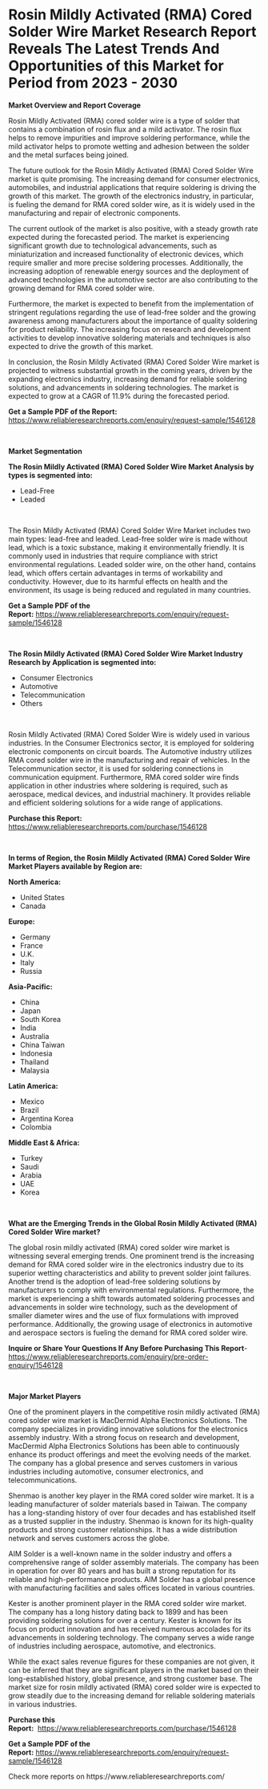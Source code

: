 <p><h1>Rosin Mildly Activated (RMA) Cored Solder Wire Market Research Report Reveals The Latest Trends And Opportunities of this Market for Period from 2023 - 2030</h1></p><p><strong>Market Overview and Report Coverage</strong></p>
<p><p>Rosin Mildly Activated (RMA) cored solder wire is a type of solder that contains a combination of rosin flux and a mild activator. The rosin flux helps to remove impurities and improve soldering performance, while the mild activator helps to promote wetting and adhesion between the solder and the metal surfaces being joined.</p><p>The future outlook for the Rosin Mildly Activated (RMA) Cored Solder Wire market is quite promising. The increasing demand for consumer electronics, automobiles, and industrial applications that require soldering is driving the growth of this market. The growth of the electronics industry, in particular, is fueling the demand for RMA cored solder wire, as it is widely used in the manufacturing and repair of electronic components.</p><p>The current outlook of the market is also positive, with a steady growth rate expected during the forecasted period. The market is experiencing significant growth due to technological advancements, such as miniaturization and increased functionality of electronic devices, which require smaller and more precise soldering processes. Additionally, the increasing adoption of renewable energy sources and the deployment of advanced technologies in the automotive sector are also contributing to the growing demand for RMA cored solder wire.</p><p>Furthermore, the market is expected to benefit from the implementation of stringent regulations regarding the use of lead-free solder and the growing awareness among manufacturers about the importance of quality soldering for product reliability. The increasing focus on research and development activities to develop innovative soldering materials and techniques is also expected to drive the growth of this market.</p><p>In conclusion, the Rosin Mildly Activated (RMA) Cored Solder Wire market is projected to witness substantial growth in the coming years, driven by the expanding electronics industry, increasing demand for reliable soldering solutions, and advancements in soldering technologies. The market is expected to grow at a CAGR of 11.9% during the forecasted period.</p></p>
<p><strong>Get a Sample PDF of the Report:</strong> <a href="https://www.reliableresearchreports.com/enquiry/request-sample/1546128">https://www.reliableresearchreports.com/enquiry/request-sample/1546128</a></p>
<p>&nbsp;</p>
<p><strong>Market Segmentation</strong></p>
<p><strong>The Rosin Mildly Activated (RMA) Cored Solder Wire Market Analysis by types is segmented into:</strong></p>
<p><ul><li>Lead-Free</li><li>Leaded</li></ul></p>
<p>&nbsp;</p>
<p><p>The Rosin Mildly Activated (RMA) Cored Solder Wire Market includes two main types: lead-free and leaded. Lead-free solder wire is made without lead, which is a toxic substance, making it environmentally friendly. It is commonly used in industries that require compliance with strict environmental regulations. Leaded solder wire, on the other hand, contains lead, which offers certain advantages in terms of workability and conductivity. However, due to its harmful effects on health and the environment, its usage is being reduced and regulated in many countries.</p></p>
<p><strong>Get a Sample PDF of the Report:</strong>&nbsp;<a href="https://www.reliableresearchreports.com/enquiry/request-sample/1546128">https://www.reliableresearchreports.com/enquiry/request-sample/1546128</a></p>
<p>&nbsp;</p>
<p><strong>The Rosin Mildly Activated (RMA) Cored Solder Wire Market Industry Research by Application is segmented into:</strong></p>
<p><ul><li>Consumer Electronics</li><li>Automotive</li><li>Telecommunication</li><li>Others</li></ul></p>
<p>&nbsp;</p>
<p><p>Rosin Mildly Activated (RMA) Cored Solder Wire is widely used in various industries. In the Consumer Electronics sector, it is employed for soldering electronic components on circuit boards. The Automotive industry utilizes RMA cored solder wire in the manufacturing and repair of vehicles. In the Telecommunication sector, it is used for soldering connections in communication equipment. Furthermore, RMA cored solder wire finds application in other industries where soldering is required, such as aerospace, medical devices, and industrial machinery. It provides reliable and efficient soldering solutions for a wide range of applications.</p></p>
<p><strong>Purchase this Report:</strong>&nbsp; <a href="https://www.reliableresearchreports.com/purchase/1546128">https://www.reliableresearchreports.com/purchase/1546128</a></p>
<p>&nbsp;</p>
<p><strong>In terms of Region, the Rosin Mildly Activated (RMA) Cored Solder Wire Market Players available by Region are:</strong></p>
<p>
    <p> <strong> North America: </strong>
        <ul>
            <li>United States</li>
            <li>Canada</li>
        </ul>
        </p> 
    <p> <strong> Europe: </strong>
        <ul>
            <li>Germany</li>
            <li>France</li>
            <li>U.K.</li>
            <li>Italy</li>
            <li>Russia</li>
        </ul>
        </p> 
    <p> <strong> Asia-Pacific: </strong>
        <ul>
            <li>China</li>
            <li>Japan</li>
            <li>South Korea</li>
            <li>India</li>
            <li>Australia</li>
            <li>China Taiwan</li>
            <li>Indonesia</li>
            <li>Thailand</li>
            <li>Malaysia</li>
        </ul>
        </p> 
    <p> <strong> Latin America: </strong>
        <ul>
            <li>Mexico</li>
            <li>Brazil</li>
            <li>Argentina Korea</li>
            <li>Colombia</li>
        </ul>
        </p> 
    <p> <strong> Middle East & Africa: </strong>
        <ul>
            <li>Turkey</li>
            <li>Saudi</li>
            <li>Arabia</li>
            <li>UAE</li>
            <li>Korea</li>
        </ul>
    </p>
    </p>
<p>&nbsp;</p>
<p><strong>What are the Emerging Trends in the Global Rosin Mildly Activated (RMA) Cored Solder Wire market?</strong></p>
<p><p>The global rosin mildly activated (RMA) cored solder wire market is witnessing several emerging trends. One prominent trend is the increasing demand for RMA cored solder wire in the electronics industry due to its superior wetting characteristics and ability to prevent solder joint failures. Another trend is the adoption of lead-free soldering solutions by manufacturers to comply with environmental regulations. Furthermore, the market is experiencing a shift towards automated soldering processes and advancements in solder wire technology, such as the development of smaller diameter wires and the use of flux formulations with improved performance. Additionally, the growing usage of electronics in automotive and aerospace sectors is fueling the demand for RMA cored solder wire.</p></p>
<p><strong>Inquire or Share Your Questions If Any Before Purchasing This Report</strong>- <a href="https://www.reliableresearchreports.com/enquiry/pre-order-enquiry/1546128">https://www.reliableresearchreports.com/enquiry/pre-order-enquiry/1546128</a></p>
<p>&nbsp;</p>
<p><strong>Major Market Players</strong></p>
<p><p>One of the prominent players in the competitive rosin mildly activated (RMA) cored solder wire market is MacDermid Alpha Electronics Solutions. The company specializes in providing innovative solutions for the electronics assembly industry. With a strong focus on research and development, MacDermid Alpha Electronics Solutions has been able to continuously enhance its product offerings and meet the evolving needs of the market. The company has a global presence and serves customers in various industries including automotive, consumer electronics, and telecommunications. </p><p>Shenmao is another key player in the RMA cored solder wire market. It is a leading manufacturer of solder materials based in Taiwan. The company has a long-standing history of over four decades and has established itself as a trusted supplier in the industry. Shenmao is known for its high-quality products and strong customer relationships. It has a wide distribution network and serves customers across the globe.</p><p>AIM Solder is a well-known name in the solder industry and offers a comprehensive range of solder assembly materials. The company has been in operation for over 80 years and has built a strong reputation for its reliable and high-performance products. AIM Solder has a global presence with manufacturing facilities and sales offices located in various countries.</p><p>Kester is another prominent player in the RMA cored solder wire market. The company has a long history dating back to 1899 and has been providing soldering solutions for over a century. Kester is known for its focus on product innovation and has received numerous accolades for its advancements in soldering technology. The company serves a wide range of industries including aerospace, automotive, and electronics.</p><p>While the exact sales revenue figures for these companies are not given, it can be inferred that they are significant players in the market based on their long-established history, global presence, and strong customer base. The market size for rosin mildly activated (RMA) cored solder wire is expected to grow steadily due to the increasing demand for reliable soldering materials in various industries.</p></p>
<p><strong>Purchase this Report:</strong>&nbsp;&nbsp;<a href="https://www.reliableresearchreports.com/purchase/1546128">https://www.reliableresearchreports.com/purchase/1546128</a></p>
<p></p>
<p><strong>Get a Sample PDF of the Report:</strong>&nbsp;<a href="https://www.reliableresearchreports.com/enquiry/request-sample/1546128">https://www.reliableresearchreports.com/enquiry/request-sample/1546128</a></p>
<p>Check more reports on https://www.reliableresearchreports.com/</p>